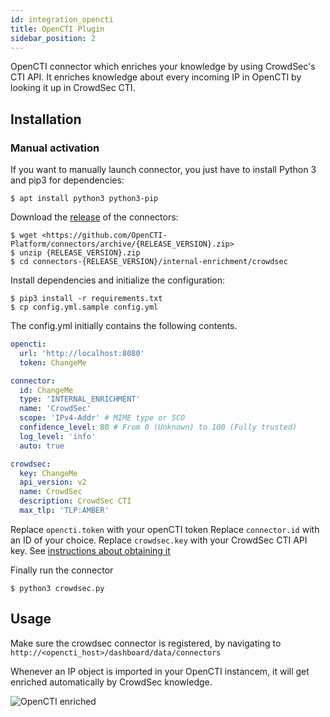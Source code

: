 ```yaml
---
id: integration_opencti
title: OpenCTI Plugin
sidebar_position: 2
---
```


OpenCTI connector which enriches your knowledge by using CrowdSec's CTI API. It enriches knowledge about every incoming IP in OpenCTI by looking it up in CrowdSec CTI.


## Installation

<!-- ### Via Docker Compose using official repo

Add a `connector-crowdsec` in your `docker-compose.yml` file containing your OpenCTI deployment. Replace environment value `changeme`  with appropriate values.

```yaml
connector-crowdsec:
    image: opencti/connector-crowdsec:5.3.7
    environment:
      - OPENCTI_URL=http://changeme
      - OPENCTI_TOKEN=changeme
      - CROWDSEC_VERSION=v2
      - CROWDSEC_KEY=changeme
      - CROWDSEC_DESCRIPTION=crowdsec_desc
      - CROWDSEC_MAX_TLP=TLP:AMBER
      - CONNECTOR_ID=changeme
      - CONNECTOR_TYPE=INTERNAL_ENRICHMENT
      - CONNECTOR_NAME=crowdsec
      - CONNECTOR_SCOPE=IPv4-Addr # MIME type or Stix Object
      - CONNECTOR_CONFIDENCE_LEVEL=100 # From 0 (Unknown) to 100 (Fully trusted)
      - CONNECTOR_LOG_LEVEL=info
    restart: always
``` -->

### Manual activation

If you want to manually launch connector, you just have to install Python 3 and pip3 for dependencies:

```
$ apt install python3 python3-pip
```

Download the [release](https://github.com/OpenCTI-Platform/connectors/archive/%7BRELEASE_VERSION%7D.zip) of the connectors:

```
$ wget <https://github.com/OpenCTI-Platform/connectors/archive/{RELEASE_VERSION}.zip>
$ unzip {RELEASE_VERSION}.zip
$ cd connectors-{RELEASE_VERSION}/internal-enrichment/crowdsec

```

Install dependencies and initialize the configuration:

```
$ pip3 install -r requirements.txt
$ cp config.yml.sample config.yml
```

The config.yml initially contains the following contents.

```yaml
opencti:
  url: 'http://localhost:8080'
  token: ChangeMe

connector:
  id: ChangeMe
  type: 'INTERNAL_ENRICHMENT'
  name: 'CrowdSec'
  scope: 'IPv4-Addr' # MIME type or SCO
  confidence_level: 80 # From 0 (Unknown) to 100 (Fully trusted)
  log_level: 'info'
  auto: true

crowdsec:
  key: ChangeMe
  api_version: v2
  name: CrowdSec
  description: CrowdSec CTI
  max_tlp: 'TLP:AMBER'
```

Replace `opencti.token` with your openCTI token
Replace `connector.id` with an ID of your choice. 
Replace `crowdsec.key` with your CrowdSec CTI API key. See [instructions about obtaining it](/docs/next/cti_api/getting_started)

Finally run the connector

```
$ python3 crowdsec.py
```

## Usage

Make sure the crowdsec connector is registered, by navigating to `http://<opencti_host>/dashboard/data/connectors`

Whenever an IP object is imported in your OpenCTI instancem, it will get enriched automatically by CrowdSec knowledge.

![OpenCTI enriched](/img/opencti_crowdsec.png)
